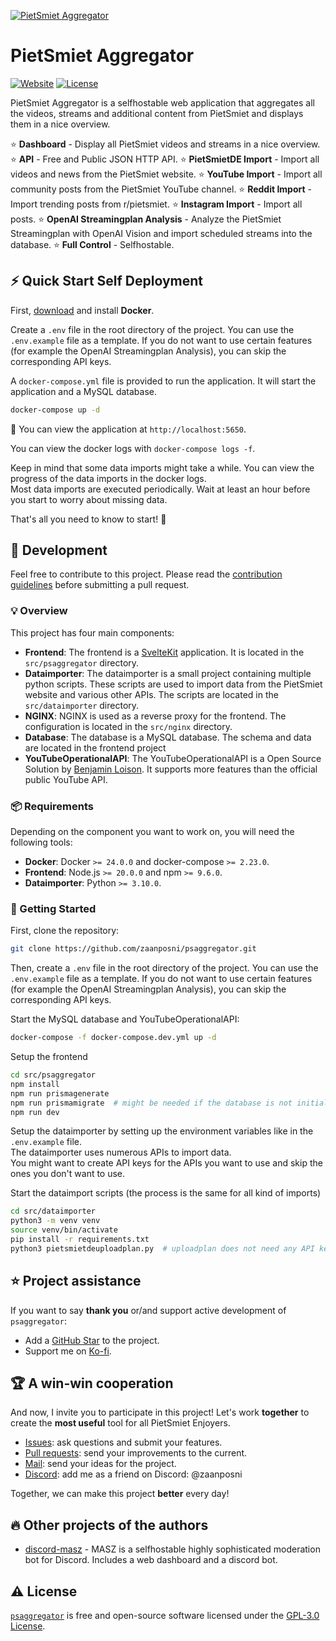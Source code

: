 [![PietSmiet Aggregator][repo_logo_img]][repo_url]

# PietSmiet Aggregator

[![Website][repo_website_img]][website_url]
[![License][repo_license_img]][repo_license_url]

PietSmiet Aggregator is a selfhostable web application that aggregates all the videos, streams and additional content from PietSmiet and displays them in a nice overview.

⭐ **Dashboard** - Display all PietSmiet videos and streams in a nice overview.
⭐ **API** - Free and Public JSON HTTP API.
⭐ **PietSmietDE Import** - Import all videos and news from the PietSmiet website.
⭐ **YouTube Import** - Import all community posts from the PietSmiet YouTube channel.
⭐ **Reddit Import** - Import trending posts from r/pietsmiet.
⭐ **Instagram Import** - Import all posts.
⭐ **OpenAI Streamingplan Analysis** - Analyze the PietSmiet Streamingplan with OpenAI Vision and import scheduled streams into the database.
⭐ **Full Control** - Selfhostable.

## ⚡️ Quick Start Self Deployment

First, [download][docker_download_url] and install **Docker**.

Create a `.env` file in the root directory of the project. You can use the `.env.example` file as a template.
If you do not want to use certain features (for example the OpenAI Streamingplan Analysis), you can skip the corresponding API keys.

A `docker-compose.yml` file is provided to run the application. It will start the application and a MySQL database.

```bash
docker-compose up -d
```

👀 You can view the application at `http://localhost:5650`.

You can view the docker logs with `docker-compose logs -f`.

Keep in mind that some data imports might take a while. You can view the progress of the data imports in the docker logs.\
Most data imports are executed periodically. Wait at least an hour before you start to worry about missing data.

That's all you need to know to start! 🎉

## 📝 Development

Feel free to contribute to this project. Please read the [contribution guidelines](CONTRIBUTING.md) before submitting a pull request.

### 💡 Overview

This project has four main components:

- **Frontend**: The frontend is a [SvelteKit][svelte_kit_url] application. It is located in the `src/psaggregator` directory.
- **Dataimporter**: The dataimporter is a small project containing multiple python scripts. These scripts are used to import data from the PietSmiet website and various other APIs. The scripts are located in the `src/dataimporter` directory.
- **NGINX**: NGINX is used as a reverse proxy for the frontend. The configuration is located in the `src/nginx` directory.
- **Database**: The database is a MySQL database. The schema and data are located in the frontend project
- **YouTubeOperationalAPI**: The YouTubeOperationalAPI is a Open Source Solution by [Benjamin Loison][benjamin_loison_url]. It supports more features than the official public YouTube API.

### 📦 Requirements

Depending on the component you want to work on, you will need the following tools:

- **Docker**: Docker `>= 24.0.0` and docker-compose `>= 2.23.0`.
- **Frontend**: Node.js `>= 20.0.0` and npm `>= 9.6.0`.
- **Dataimporter**: Python `>= 3.10.0`.

### 🚀 Getting Started

First, clone the repository:

```bash
git clone https://github.com/zaanposni/psaggregator.git
```

Then, create a `.env` file in the root directory of the project. You can use the `.env.example` file as a template.
If you do not want to use certain features (for example the OpenAI Streamingplan Analysis), you can skip the corresponding API keys.

Start the MySQL database and YouTubeOperationalAPI:

```bash
docker-compose -f docker-compose.dev.yml up -d
```

Setup the frontend

```bash
cd src/psaggregator
npm install
npm run prismagenerate
npm run prismamigrate  # might be needed if the database is not initialized yet
npm run dev
```

Setup the dataimporter by setting up the environment variables like in the `.env.example` file.\
The dataimporter uses numerous APIs to import data.\
You might want to create API keys for the APIs you want to use and skip the ones you don't want to use.

Start the dataimport scripts (the process is the same for all kind of imports)

```bash
cd src/dataimporter
python3 -m venv venv
source venv/bin/activate
pip install -r requirements.txt
python3 pietsmietdeuploadplan.py  # uploadplan does not need any API key. However - for example - reddit.py does
```

## ⭐️ Project assistance

If you want to say **thank you** or/and support active development of `psaggregator`:

- Add a [GitHub Star][repo_url] to the project.
- Support me on [Ko-fi][kofi_url].

## 🏆 A win-win cooperation

And now, I invite you to participate in this project! Let's work **together** to
create the **most useful** tool for all PietSmiet Enjoyers.

- [Issues][repo_issues_url]: ask questions and submit your features.
- [Pull requests][repo_pull_request_url]: send your improvements to the current.
- [Mail][mail_url]: send your ideas for the project.
- [Discord][discord_url]: add me as a friend on Discord: @zaanposni

Together, we can make this project **better** every day!

## 🔥 Other projects of the authors

- [discord-masz][discord_masz_url] - MASZ is a selfhostable highly sophisticated moderation bot for Discord. Includes a web dashboard and a discord bot.

## ⚠️ License

[`psaggregator`][repo_url] is free and open-source software licensed under
the [GPL-3.0 License][repo_license_url].

<!-- Website -->

[website_url]: https://pietsmiet.zaanposni.com
[repo_website_img]: https://img.shields.io/badge/Website-Online-blue?style=for-the-badge&logo=none

<!-- Repository -->

[repo_url]: https://github.com/zaanposni/psaggregator
[repo_issues_url]: https://github.com/zaanposni/psaggregaor/issues
[repo_pull_request_url]: https://github.com/zaanposni/psaggregaor/pulls
[repo_logo_img]: https://raw.githubusercontent.com/zaanposni/psaggregator/master/logo.png
[repo_license_url]: https://github.com/zaanposni/psaggregator/blob/master/LICENSE
[repo_license_img]: https://img.shields.io/badge/license-GPL%203.0-red?style=for-the-badge&logo=none

[docker_download_url]: https://docs.docker.com/get-docker/
[svelte_kit_url]: https://kit.svelte.dev/
[benjamin_loison_url]: https://github.com/Benjamin-Loison

<!-- Author -->

[kofi_url]: https://ko-fi.com/zaanposni
[discord_masz_url]: https://github.com/zaanposni/discord-masz
[mail_url]: mailto:psaggregator@zaanposni.com
[discord_url]: https://discord.com
